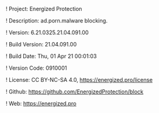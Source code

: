 ! Project: Energized Protection

! Description: ad.porn.malware blocking.

! Version: 6.21.0325.21.04.091.00

! Build Version: 21.04.091.00

! Build Date: Thu, 01 Apr 21 00:01:03

! Version Code: 0910001

! License: CC BY-NC-SA 4.0, https://energized.pro/license

! Github: https://github.com/EnergizedProtection/block

! Web: https://energized.pro
